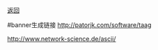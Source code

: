<a href="#" onclick="refreshContent('springboot')">返回</a>

 #banner生成链接
 http://patorjk.com/software/taag
 
 http://www.network-science.de/ascii/
 